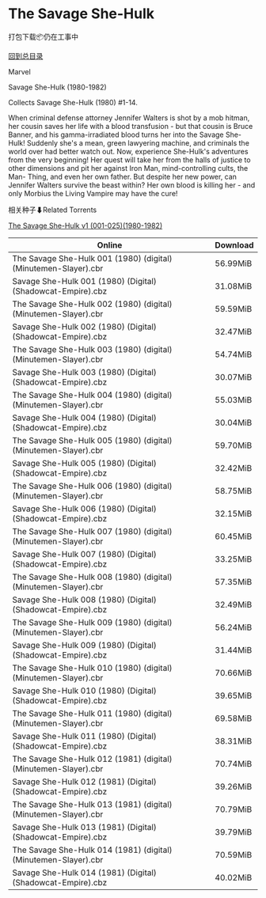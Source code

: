 # The Savage She-Hulk

打包下载📦仍在工事中

[回到总目录](/Catalogs.md)

Marvel

Savage She-Hulk (1980-1982)

Collects Savage She-Hulk (1980) #1-14.



When criminal defense attorney Jennifer Walters is shot by a mob hitman, her cousin saves her life with a blood transfusion - but that cousin is Bruce Banner, and his gamma-irradiated blood turns her into the Savage She-Hulk! Suddenly she's a mean, green lawyering machine, and criminals the world over had better watch out. Now, experience She-Hulk's adventures from the very beginning! Her quest will take her from the halls of justice to other dimensions and pit her against Iron Man, mind-controlling cults, the Man- Thing, and even her own father. But despite her new power, can Jennifer Walters survive the beast within? Her own blood is killing her - and only Morbius the Living Vampire may have the cure!





相关种子⬇Related Torrents

[The Savage She-Hulk v1 (001-025)(1980-1982)](https://github.com/alicewish/markdown/blob/master/torrent/The-Savage-She-Hulk-v1--001-025--1980-1982.md)

Online | Download
--- | ---
The Savage She-Hulk 001 (1980) (digital) (Minutemen-Slayer).cbr | 56.99MiB
Savage She-Hulk 001 (1980) (Digital) (Shadowcat-Empire).cbz | 31.08MiB
The Savage She-Hulk 002 (1980) (digital) (Minutemen-Slayer).cbr | 59.59MiB
Savage She-Hulk 002 (1980) (Digital) (Shadowcat-Empire).cbz | 32.47MiB
The Savage She-Hulk 003 (1980) (digital) (Minutemen-Slayer).cbr | 54.74MiB
Savage She-Hulk 003 (1980) (Digital) (Shadowcat-Empire).cbz | 30.07MiB
The Savage She-Hulk 004 (1980) (digital) (Minutemen-Slayer).cbr | 55.03MiB
Savage She-Hulk 004 (1980) (Digital) (Shadowcat-Empire).cbz | 30.04MiB
The Savage She-Hulk 005 (1980) (digital) (Minutemen-Slayer).cbr | 59.70MiB
Savage She-Hulk 005 (1980) (Digital) (Shadowcat-Empire).cbz | 32.42MiB
The Savage She-Hulk 006 (1980) (digital) (Minutemen-Slayer).cbr | 58.75MiB
Savage She-Hulk 006 (1980) (Digital) (Shadowcat-Empire).cbz | 32.15MiB
The Savage She-Hulk 007 (1980) (digital) (Minutemen-Slayer).cbr | 60.45MiB
Savage She-Hulk 007 (1980) (Digital) (Shadowcat-Empire).cbz | 33.25MiB
The Savage She-Hulk 008 (1980) (digital) (Minutemen-Slayer).cbr | 57.35MiB
Savage She-Hulk 008 (1980) (Digital) (Shadowcat-Empire).cbz | 32.49MiB
The Savage She-Hulk 009 (1980) (digital) (Minutemen-Slayer).cbr | 56.24MiB
Savage She-Hulk 009 (1980) (Digital) (Shadowcat-Empire).cbz | 31.44MiB
The Savage She-Hulk 010 (1980) (digital) (Minutemen-Slayer).cbr | 70.66MiB
Savage She-Hulk 010 (1980) (Digital) (Shadowcat-Empire).cbz | 39.65MiB
The Savage She-Hulk 011 (1980) (digital) (Minutemen-Slayer).cbr | 69.58MiB
Savage She-Hulk 011 (1980) (Digital) (Shadowcat-Empire).cbz | 38.31MiB
The Savage She-Hulk 012 (1981) (digital) (Minutemen-Slayer).cbr | 70.74MiB
Savage She-Hulk 012 (1981) (Digital) (Shadowcat-Empire).cbz | 39.26MiB
The Savage She-Hulk 013 (1981) (digital) (Minutemen-Slayer).cbr | 70.79MiB
Savage She-Hulk 013 (1981) (Digital) (Shadowcat-Empire).cbz | 39.79MiB
The Savage She-Hulk 014 (1981) (digital) (Minutemen-Slayer).cbr | 70.59MiB
Savage She-Hulk 014 (1981) (Digital) (Shadowcat-Empire).cbz | 40.02MiB
